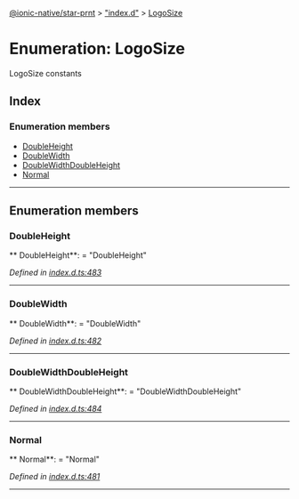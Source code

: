 [@ionic-native/star-prnt](../README.md) > ["index.d"](../modules/_index_d_.md) > [LogoSize](../enums/_index_d_.logosize.md)

# Enumeration: LogoSize

LogoSize constants

## Index

### Enumeration members

* [DoubleHeight](_index_d_.logosize.md#doubleheight)
* [DoubleWidth](_index_d_.logosize.md#doublewidth)
* [DoubleWidthDoubleHeight](_index_d_.logosize.md#doublewidthdoubleheight)
* [Normal](_index_d_.logosize.md#normal)

---

## Enumeration members

<a id="doubleheight"></a>

###  DoubleHeight

** DoubleHeight**:    = "DoubleHeight"

*Defined in [index.d.ts:483](https://github.com/infoxicator/StarprnDemoIonicV2/blob/985c5ea/star-prnt/index.d.ts#L483)*

___

<a id="doublewidth"></a>

###  DoubleWidth

** DoubleWidth**:    = "DoubleWidth"

*Defined in [index.d.ts:482](https://github.com/infoxicator/StarprnDemoIonicV2/blob/985c5ea/star-prnt/index.d.ts#L482)*

___

<a id="doublewidthdoubleheight"></a>

###  DoubleWidthDoubleHeight

** DoubleWidthDoubleHeight**:    = "DoubleWidthDoubleHeight"

*Defined in [index.d.ts:484](https://github.com/infoxicator/StarprnDemoIonicV2/blob/985c5ea/star-prnt/index.d.ts#L484)*

___

<a id="normal"></a>

###  Normal

** Normal**:    = "Normal"

*Defined in [index.d.ts:481](https://github.com/infoxicator/StarprnDemoIonicV2/blob/985c5ea/star-prnt/index.d.ts#L481)*

___

